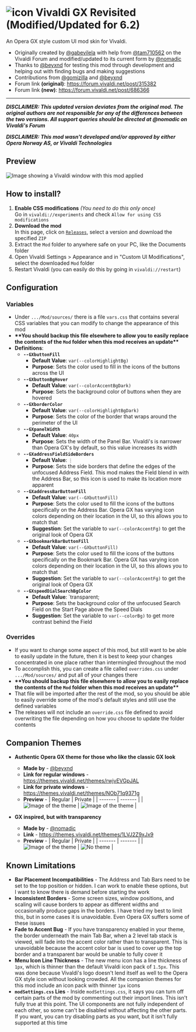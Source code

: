 # ![icon](Assets/icon/Vivladi-GX-Stretched-32.png) Vivaldi GX Revisited (Modified/Updated for 6.2)
An Opera GX style custom UI mod skin for Vivaldi.
- Originally created by [@gabevilela](https://forum.vivaldi.net/user/gabevilela) with help from [@tam710562](https://forum.vivaldi.net/user/tam710562) on the Vivaldi Forum and modified/updated to its current form by [@nomadic](https://forum.vivaldi.net/user/nomadic)
- Thanks to [@beyxnd](https://forum.vivaldi.net/user/beyxnd) for testing this mod through development and helping out with finding bugs and making suggestions
- Contributions from [@gomizilla](https://forum.vivaldi.net/user/gomizilla) and [@beyxnd](https://forum.vivaldi.net/user/beyxnd)
- Forum link **(original)**: https://forum.vivaldi.net/post/315382
- Forum link **(new)**: https://forum.vivaldi.net/post/686366

***

***DISCLAIMER: This updated version deviates from the original mod. The original authors are not responsible for any of the differences between the two versions. All support queries should be directed at @nomadic on Vivaldi's Forum***</br>

***DISCLAIMER: This mod wasn't developed and/or approved by either Opera Norway AS, or Vivaldi Technologies***

## Preview

![Image showing a Vivaldi window with this mod applied](Assets/preview-shadow.png)


## How to install?

1. **Enable CSS modifications** *(You need to do this only once)*</br>
Go in `vivaldi://experiments` and check `Allow for using CSS modifications`
2. **Download the mod**</br>
In this page, click on [`Releases`](https://github.com/ortiza5/Vivaldi-GX/releases), select a version and download the specified `ZIP`
3. Extract the `Mod` folder to anywhere safe on your PC, like the Documents folder
4. Open Vivaldi Settings > Appearance and in "Custom UI Modifications", select the downloaded `Mod` folder
5. Restart Vivaldi (you can easily do this by going in `vivaldi://restart`)

## Configuration

### Variables
- Under `.../Mod/sources/` there is a file `vars.css` that contains several CSS variables that you can modify to change the appearance of this mod
- **\*\*You should backup this file elsewhere to allow you to easily replace the contents of the `Mod` folder when this mod receives an update\*\***
- **Definitions**:
  - **`--GXbuttonFill`**
    - **Default Value**: `var(--colorHighlightBg)`
    - **Purpose**: Sets the color used to fill in the icons of the buttons across the UI
  - **`--GXbuttonBgHover`**
    - **Default Value**: `var(--colorAccentBgDark)`
    - **Purpose**: Sets the background color of buttons when they are hovered 
  - **`--GXborderColor`**
    - **Default Value**: `var(--colorHighlightBgDark)`
    - **Purpose**: Sets the color of the border that wraps around the perimeter of the UI
  - **`--GXpanelWidth`**
    - **Default Value**: `40px`
    - **Purpose**: Sets the width of the Panel Bar. Vivaldi's is narrower than Opera GX's by default, so this value increases its width
  - **`--GXaddressFieldSideBorders`**
    - **Default Value**: `⋮`
    - **Purpose**: Sets the side borders that define the edges of the unfocused Address Field. This mod makes the Field blend in with the Address Bar, so this icon is used to make its location more apparent
  - **`--GXaddressBarButtonFill`**
    - **Default Value**: `var(--GXbuttonFill)`
    - **Purpose**: Sets the color used to fill the icons of the buttons specifically on the Address Bar. Opera GX has varying icon colors depending on their location in the UI, so this allows you to match that
    - **Suggestion**: Set the variable to `var(--colorAccentFg)` to get the original look of Opera GX
  - **`--GXbookmarkBarButtonFill`**
    - **Default Value**: `var(--GXbuttonFill)`
    - **Purpose**: Sets the color used to fill the icons of the buttons specifically on the Bookmark Bar. Opera GX has varying icon colors depending on their location in the UI, so this allows you to match that
    - **Suggestion**: Set the variable to `var(--colorAccentFg)` to get the original look of Opera GX
  - **`--GXspeedDialSearchBgColor`**
    - **Default Value**: `transparent;
    - **Purpose**: Sets the background color of the unfocused Search Field on the Start Page above the Speed Dials
    - **Suggestion**: Set the variable to `var(--colorBg)` to get more contrast behind the Field

### Overrides
- If you want to change some aspect of this mod, but still want to be able to easily update in the future, then it is best to keep your changes concentrated in one place rather than intermingled throughout the mod
- To accomplish this, you can create a file called `overrides.css` under `.../Mod/sources/` and put all of your changes there
- **\*\*You should backup this file elsewhere to allow you to easily replace the contents of the `Mod` folder when this mod receives an update\*\***
- That file will be imported after the rest of the mod, so you should be able to easily override some of the mod's default styles and still use the defined variables
- The releases will not include an `override.css` file defined to avoid overwriting the file depending on how you choose to update the folder contents

## Companion Themes

- **Authentic Opera GX theme for those who like the classic GX look**
  - **Made by** - [@beyxnd](https://forum.vivaldi.net/user/beyxnd)
  - **Link for regular windows** - https://themes.vivaldi.net/themes/rwjvEVGpJAL
  - **Link for private windows** - https://themes.vivaldi.net/themes/NOb71q9371g
  - **Preview** - 
     | Regular | Private |
     | ------- | ------- |
     | ![Image of the theme ](Assets/GX-default-preview.png) | ![Image of the theme ](Assets/GX-private-preview.png) |
     
- **GX inspired, but with transparency**
  - **Made by** - [@nomadic](https://forum.vivaldi.net/user/nomadic)
  - **Link** - https://themes.vivaldi.net/themes/1LVJ2Z9xJx9
  - **Preview** -
     | Regular | Private |
     | ------- | ------- |
     | ![Image of the theme ](Assets/GX-transparency-preview.png) | ![No theme](Assets/GX-unset-preview.png) |

## Known Limitations
- **Bar Placement Incompatibilities** - The Address and Tab Bars need to be set to the top position or hidden. I can work to enable these options, but I want to know there is demand before starting the work
- **Inconsistent Borders** - Some screen sizes, window positions, and scaling will cause borders to appear as different widths and occasionally produce gaps in the borders. I have tried my best to limit this, but in some cases it is unavoidable. Even Opera GX suffers some of these issues
- **Fade to Accent Bug** - If you have transparency enabled in your theme, the border underneath the main Tab Bar, when a 2 level tab stack is viewed, will fade into the accent color rather than to transparent. This is unavoidable because the accent color bar is used to cover up the top border and a transparent bar would be unable to fully cover it
- **Menu Icon Line Thickness** - The new menu icon has a line thickness of `1px`, which is thinner than the default Vivaldi icon pack of `1.5px`. This was done because Vivaldi's logo doesn't lend itself as well to the Opera GX style icon without looking crowded. All the companion themes for this mod include an icon pack with thinner `1px` icons
- **`modSettings.css` Lies** - Inside `modSettings.css`, it says you can turn off certain parts of the mod by commenting out their import lines. This isn't fully true at this point. The UI components are not fully independent of each other, so some can't be disabled without affecting the other parts. If you want, you can try disabling parts as you want, but it isn't fully supported at this time